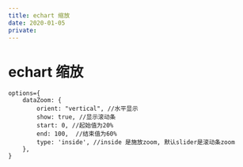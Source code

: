 ```yaml
---
title: echart 缩放
date: 2020-01-05
private: 
---
```

# echart 缩放

    options={
        dataZoom: {
            orient: "vertical", //水平显示
            show: true, //显示滚动条
            start: 0, //起始值为20%
            end: 100,  //结束值为60%
            type: 'inside', //inside 是施放zoom, 默认slider是滚动条zoom
        },
    }